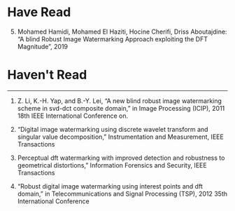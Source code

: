 # Have Read

5. Mohamed Hamidi, Mohamed El Haziti, Hocine Cherifi, Driss Aboutajdine: “A blind Robust Image Watermarking Approach exploiting the DFT Magnitude”, 2019

# Haven't Read
---
1. Z. Li, K.-H. Yap, and B.-Y. Lei, “A new blind robust image watermarking scheme in svd-dct composite domain,” in Image Processing (ICIP), 2011 18th IEEE International Conference on.

2. “Digital image watermarking using discrete wavelet transform and singular value decomposition,” Instrumentation and Measurement, IEEE Transactions

3. Perceptual dft watermarking with improved detection and robustness to geometrical distortions,” Information Forensics and Security, IEEE Transactions

4. “Robust digital image watermarking using interest points and dft domain,” in Telecommunications and Signal Processing (TSP), 2012 35th International Conference
